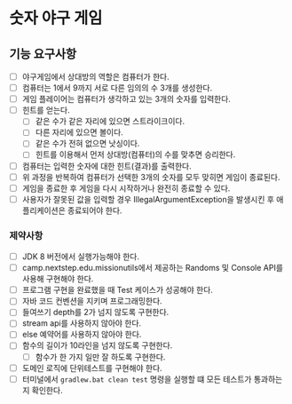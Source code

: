 # 숫자 야구 게임

## 기능 요구사항

- [ ] 야구게임에서 상대방의 역할은 컴퓨터가 한다.
- [ ] 컴퓨터는 1에서 9까지 서로 다른 임의의 수 3개를 생성한다.
- [ ] 게임 플레이어는 컴퓨터가 생각하고 있는 3개의 숫자를 입력한다.
- [ ] 힌트를 얻는다.
    - [ ] 같은 수가 같은 자리에 있으면 스트라이크이다.
    - [ ] 다른 자리에 있으면 볼이다.
    - [ ] 같은 수가 전혀 없으면 낫싱이다.
    - [ ] 힌트를 이용해서 먼저 상대방(컴퓨터)의 수를 맞추면 승리한다.
- [ ] 컴퓨터는 입력한 숫자에 대한 힌트(결과)를 출력한다.
- [ ] 위 과정을 반복하여 컴퓨터가 선택한 3개의 숫자를 모두 맞히면 게임이 종료된다.
- [ ] 게임을 종료한 후 게임을 다시 시작하거나 완전히 종료할 수 있다.
- [ ] 사용자가 잘못된 값을 입력할 경우 IllegalArgumentException을 발생시킨 후 애플리케이션은 종료되어야 한다.

### 제약사항
- [ ] JDK 8 버전에서 실행가능해야 한다.
- [ ] camp.nextstep.edu.missionutils에서 제공하는 Randoms 및 Console API를 사용해 구현해야 한다.
- [ ] 프로그램 구현을 완료했을 때 Test 케이스가 성공해야 한다.
- [ ] 자바 코드 컨벤션을 지키며 프로그래밍한다.
- [ ] 들여쓰기 depth를 2가 넘지 않도록 구현한다.
- [ ] stream api를 사용하지 않아야 한다.
- [ ] else 예약어를 사용하지 않아야 한다.
- [ ] 함수의 길이가 10라인을 넘지 않도록 구현한다.
    - [ ] 함수가 한 가지 일만 잘 하도록 구현한다.
- [ ] 도메인 로직에 단위테스트를 구현해야 한다.
- [ ] 터미널에서 `gradlew.bat clean test` 명령을 실행할 떄 모든 테스트가 통과하는지 확인한다.  